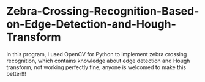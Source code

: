 # Zebra-Crossing-Recognition-Based-on-Edge-Detection-and-Hough-Transform
In this program, I used OpenCV for Python to implement zebra crossing recognition, which contains knowledge about edge detection and Hough transform, not working perfectly fine, anyone is welcomed to make this better!!!
